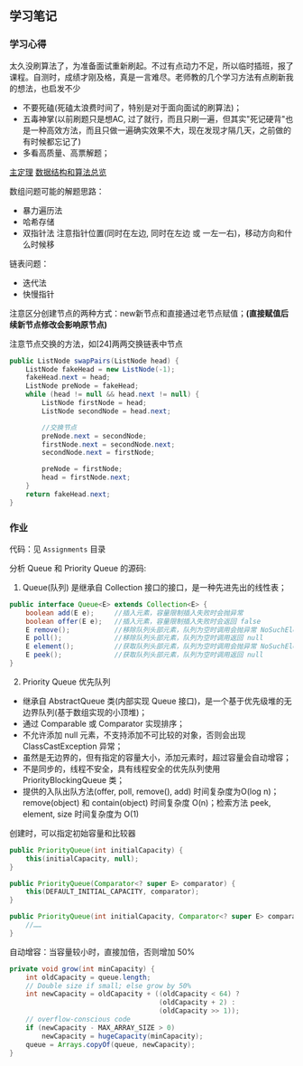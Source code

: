 ## 学习笔记

### 学习心得

太久没刷算法了，为准备面试重新刷起。不过有点动力不足，所以临时插班，报了课程。自测时，成绩才刚及格，真是一言难尽。老师教的几个学习方法有点刷新我的想法，也启发不少

- 不要死磕(死磕太浪费时间了，特别是对于面向面试的刷算法)；
- 五毒神掌(以前刷题只是想AC, 过了就行，而且只刷一遍，但其实"死记硬背"也是一种高效方法，而且只做一遍确实效果不大，现在发现才隔几天，之前做的有时候都忘记了)
- 多看高质量、高票解题；


[主定理](https://zh.wikipedia.org/zh-hans/%E4%B8%BB%E5%AE%9A%E7%90%86)
[数据结构和算法总览](http://naotu.baidu.com/file/2eef270e9d86ba6d8401aa9bf9cdcd05?token=2960ac11c2cf3948)

数组问题可能的解题思路：

- 暴力遍历法
- 哈希存储
- 双指针法
  注意指针位置(同时在左边, 同时在左边 或 一左一右)，移动方向和什么时候移

链表问题：
- 迭代法
- 快慢指针

注意区分创建节点的两种方式：new新节点和直接通过老节点赋值；**(直接赋值后续新节点修改会影响原节点)**

注意节点交换的方法，如[24]两两交换链表中节点
```java
public ListNode swapPairs(ListNode head) {
    ListNode fakeHead = new ListNode(-1);
    fakeHead.next = head;
    ListNode preNode = fakeHead;
    while (head != null && head.next != null) {
        ListNode firstNode = head;
        ListNode secondNode = head.next;

        //交换节点
        preNode.next = secondNode;
        firstNode.next = secondNode.next;
        secondNode.next = firstNode;

        preNode = firstNode;
        head = firstNode.next;
    }
    return fakeHead.next;
}
```


### 作业

代码：见 `Assignments` 目录


分析 Queue 和 Priority Queue 的源码:

1. Queue(队列) 是继承自 Collection 接口的接口，是一种先进先出的线性表；
```java
public interface Queue<E> extends Collection<E> {
    boolean add(E e);     //插入元素，容量限制插入失败时会抛异常
    boolean offer(E e);   //插入元素，容量限制插入失败时会返回 false
    E remove();           //移除队列头部元素，队列为空时调用会抛异常 NoSuchElementException
    E poll();             //移除队列头部元素，队列为空时调用返回 null
    E element();          //获取队列头部元素，队列为空时调用会抛异常 NoSuchElementException
    E peek();             //获取队列头部元素，队列为空时调用返回 null
}
```

2. Priority Queue 优先队列

- 继承自 AbstractQueue 类(内部实现 Queue 接口)，是一个基于优先级堆的无边界队列(基于数组实现的小顶堆)；
- 通过 Comparable 或 Comparator 实现排序；
- 不允许添加 null 元素，不支持添加不可比较的对象，否则会出现 ClassCastException 异常；
- 虽然是无边界的，但有指定的容量大小，添加元素时，超过容量会自动增容；
- 不是同步的，线程不安全，具有线程安全的优先队列使用 PriorityBlockingQueue 类；
- 提供的入队出队方法(offer, poll, remove(), add) 时间复杂度为O(log n)； remove(object) 和 contain(object) 时间复杂度 O(n)；检索方法 peek, element, size 时间复杂度为 O(1)

创建时，可以指定初始容量和比较器
```java
public PriorityQueue(int initialCapacity) {
    this(initialCapacity, null);
}

public PriorityQueue(Comparator<? super E> comparator) {
    this(DEFAULT_INITIAL_CAPACITY, comparator);
}

public PriorityQueue(int initialCapacity, Comparator<? super E> comparator) {
    //……
}
```

自动增容：当容量较小时，直接加倍，否则增加 50%
```java
private void grow(int minCapacity) {
    int oldCapacity = queue.length;
    // Double size if small; else grow by 50%
    int newCapacity = oldCapacity + ((oldCapacity < 64) ?
                                     (oldCapacity + 2) :
                                     (oldCapacity >> 1));
    // overflow-conscious code
    if (newCapacity - MAX_ARRAY_SIZE > 0)
        newCapacity = hugeCapacity(minCapacity);
    queue = Arrays.copyOf(queue, newCapacity);
}
```


